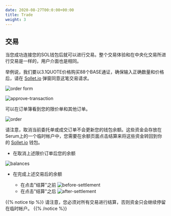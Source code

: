 ```yaml
---
date: 2020-08-27T00:0:00+00:00
title: Trade
weight: 3
---
```


## 交易

当您成功连接您的SOL钱包后就可以进行交易。整个交易体验和在中央化交易所进行交易是一样的，用户介面也是相同。

举例说，我们要以3.1QUOTE价格购买88个BASE通证，确保输入正确数量和价格后，请在 [Sollet.io](https://sollet.io) 弹窗同意这笔交易请求。

![order form](/images/articles/serum-dex/trade/order-form.png?classes=shadow&width=30pc)

![approve-transaction](/images/articles/serum-dex/trade/approve-transaction.png?classes=shadow&width=40pc)

可以在订单簿看到您的限价单和其他订单。

![order](/images/articles/serum-dex/trade/order.png?classes=shadow&width=60pc)

请注意，取消当前委托单或成交订单不会更新您的钱包余额。这些资金会存放在Serum上的一个临时帐户中，您需要在余额页面点击结算来将这些资金转回到你的 [Sollet.io](https://sollet.io) 钱包。

- 在取消上述限价订单后您的余额

![balances](/images/articles/serum-dex/trade/balances.png?classes=shadow&width=60pc)

- 在完成上述交易后的余额

  - 在点击"结算"之前 ![before-settlement](/images/articles/serum-dex/trade/before-settlement.png?classes=shadow&width=60pc)
  - 在点击"结算"之后 ![after-settlement](/images/articles/serum-dex/trade/after-settlement.png?classes=shadow&width=60pc)

{{% notice tip %}}
请注意，您必须对所有交易进行结算，否则资金只会继续停留在临时帐户。
{{% /notice %}}
